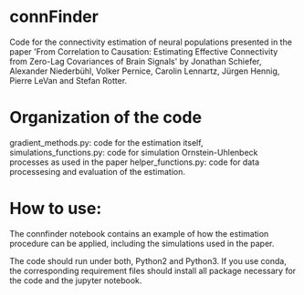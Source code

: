 # connFinder
Code for the connectivity estimation of neural populations presented in the paper 'From Correlation to Causation: Estimating Effective Connectivity from Zero-Lag Covariances of Brain Signals' by Jonathan Schiefer, Alexander Niederbühl, Volker Pernice, Carolin Lennartz, Jürgen Hennig, Pierre LeVan and Stefan Rotter.


# Organization of the code
gradient_methods.py: code for the estimation itself,
simulations_functions.py: code for simulation Ornstein-Uhlenbeck processes as used in the paper
helper_functions.py: code for data processesing and evaluation of the estimation.

# How to use:
The connfinder notebook contains an example of how the estimation procedure can be applied, including the simulations used in the paper.

The code should run under both, Python2 and Python3. If you use conda, the corresponding requirement files should install all package necessary for the code and the jupyter notebook.
